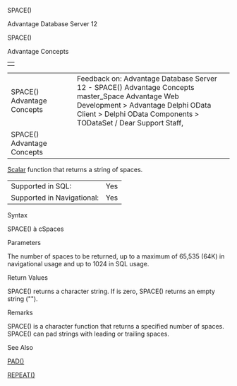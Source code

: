 SPACE()




Advantage Database Server 12  

SPACE()

Advantage Concepts

|  |
| --- |
|  |

|  |  |  |  |  |
| --- | --- | --- | --- | --- |
| SPACE()  Advantage Concepts |  |  | Feedback on: Advantage Database Server 12 - SPACE() Advantage Concepts master\_Space Advantage Web Development > Advantage Delphi OData Client > Delphi OData Components > TODataSet / Dear Support Staff, |  |
| SPACE()  Advantage Concepts |  |  |  |  |

[Scalar](master_supported_scalar_functions.htm) function that returns a string of spaces.

|  |  |
| --- | --- |
| Supported in SQL: | Yes |
| Supported in Navigational: | Yes |

Syntax

SPACE(<nCount>) à cSpaces

Parameters

<nCount> The number of spaces to be returned, up to a maximum of 65,535 (64K) in navigational usage and up to 1024 in SQL usage.

Return Values

SPACE() returns a character string. If <nCount> is zero, SPACE() returns an empty string ("").

Remarks

SPACE() is a character function that returns a specified number of spaces. SPACE() can pad strings with leading or trailing spaces.

See Also

[PAD()](master_pad.htm)

[REPEAT()](master_repeat.htm)